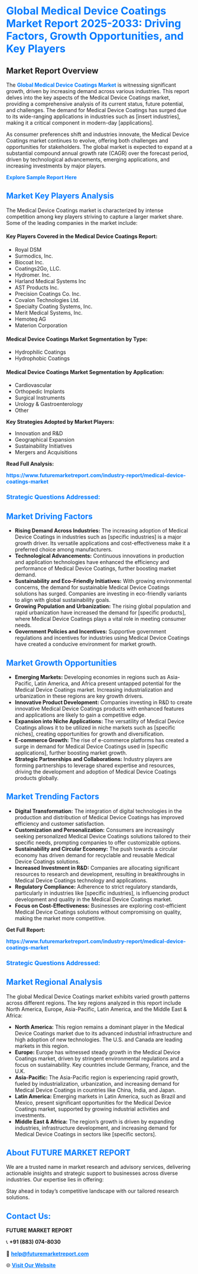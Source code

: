 <h1 style="color: #007BFF;">Global Medical Device Coatings Market Report 2025-2033: Driving Factors, Growth Opportunities, and Key Players</h1>

<section id="overview">
<h2>Market Report Overview</h2>
<p>The <a href="https://www.futuremarketreport.com/industry-report/medical-device-coatings-market" style="color: #007BFF; text-decoration: none;"><strong>Global Medical Device Coatings Market</strong></a> is witnessing significant growth, driven by increasing demand across various industries. This report delves into the key aspects of the Medical Device Coatings market, providing a comprehensive analysis of its current status, future potential, and challenges. The demand for Medical Device Coatings has surged due to its wide-ranging applications in industries such as [insert industries], making it a critical component in modern-day [applications].</p>
<p>As consumer preferences shift and industries innovate, the Medical Device Coatings market continues to evolve, offering both challenges and opportunities for stakeholders. The global market is expected to expand at a substantial compound annual growth rate (CAGR) over the forecast period, driven by technological advancements, emerging applications, and increasing investments by major players.</p>
</section>

<section id="overview">
<p><a href="https://www.futuremarketreport.com/request-sample/reportId=87147" style="color: #007BFF; text-decoration: none;"><strong>Explore Sample Report Here</strong></a></p>
</section>

<section id="key-players">
<h2 style="color: #007BFF;">Market Key Players Analysis</h2>
<p>The Medical Device Coatings market is characterized by intense competition among key players striving to capture a larger market share. Some of the leading companies in the market include:</p>
<h4>Key Players Covered in the Medical Device Coatings Report:</h4>
<ul><li>Royal DSM</li><li>Surmodics, Inc.</li><li>Biocoat Inc.</li><li>Coatings2Go, LLC.</li><li>Hydromer. Inc.</li><li>Harland Medical Systems Inc</li><li>AST Products Inc.</li><li>Precision Coatings Co. Inc.</li><li>Covalon Technologies Ltd.</li><li>Specialty Coating Systems, Inc.</li><li>Merit Medical Systems, Inc.</li><li>Hemoteq AG</li><li>Materion Corporation</li></ul>
<h4>Medical Device Coatings Market Segmentation by Type:</h4>
<ul><li>Hydrophilic Coatings</li><li>Hydrophobic Coatings</li></ul>

<h4>Medical Device Coatings Market Segmentation by Application:</h4>
<ul><li>Cardiovascular</li><li>Orthopedic Implants</li><li>Surgical Instruments</li><li>Urology &amp; Gastroenterology</li><li>Other</li></ul>
<p><strong>Key Strategies Adopted by Market Players:</strong></p>
<ul>
<li>Innovation and R&D</li>
<li>Geographical Expansion</li>
<li>Sustainability Initiatives</li>
<li>Mergers and Acquisitions</li>
</ul>
</section>

<section>
<p><strong>Read Full Analysis: </strong></p><a href="https://www.futuremarketreport.com/industry-report/medical-device-coatings-market" style="color: #007BFF; text-decoration: none;"><strong>https://www.futuremarketreport.com/industry-report/medical-device-coatings-market</strong></a>
<h3 style="color: #007BFF;">Strategic Questions Addressed:</h3>
</section>

<section id="driving-factors">
<h2 style="color: #007BFF;">Market Driving Factors</h2>
<ul>
<li><strong>Rising Demand Across Industries:</strong> The increasing adoption of Medical Device Coatings in industries such as [specific industries] is a major growth driver. Its versatile applications and cost-effectiveness make it a preferred choice among manufacturers.</li>
<li><strong>Technological Advancements:</strong> Continuous innovations in production and application technologies have enhanced the efficiency and performance of Medical Device Coatings, further boosting market demand.</li>
<li><strong>Sustainability and Eco-Friendly Initiatives:</strong> With growing environmental concerns, the demand for sustainable Medical Device Coatings solutions has surged. Companies are investing in eco-friendly variants to align with global sustainability goals.</li>
<li><strong>Growing Population and Urbanization:</strong> The rising global population and rapid urbanization have increased the demand for [specific products], where Medical Device Coatings plays a vital role in meeting consumer needs.</li>
<li><strong>Government Policies and Incentives:</strong> Supportive government regulations and incentives for industries using Medical Device Coatings have created a conducive environment for market growth.</li>
</ul>
</section>

<section id="growth-opportunities">
<h2 style="color: #007BFF;">Market Growth Opportunities</h2>
<ul>
<li><strong>Emerging Markets:</strong> Developing economies in regions such as Asia-Pacific, Latin America, and Africa present untapped potential for the Medical Device Coatings market. Increasing industrialization and urbanization in these regions are key growth drivers.</li>
<li><strong>Innovative Product Development:</strong> Companies investing in R&D to create innovative Medical Device Coatings products with enhanced features and applications are likely to gain a competitive edge.</li>
<li><strong>Expansion into Niche Applications:</strong> The versatility of Medical Device Coatings allows it to be utilized in niche markets such as [specific niches], creating opportunities for growth and diversification.</li>
<li><strong>E-commerce Growth:</strong> The rise of e-commerce platforms has created a surge in demand for Medical Device Coatings used in [specific applications], further boosting market growth.</li>
<li><strong>Strategic Partnerships and Collaborations:</strong> Industry players are forming partnerships to leverage shared expertise and resources, driving the development and adoption of Medical Device Coatings products globally.</li>
</ul>
</section>

<section id="trending-factors">
<h2 style="color: #007BFF;">Market Trending Factors</h2>
<ul>
<li><strong>Digital Transformation:</strong> The integration of digital technologies in the production and distribution of Medical Device Coatings has improved efficiency and customer satisfaction.</li>
<li><strong>Customization and Personalization:</strong> Consumers are increasingly seeking personalized Medical Device Coatings solutions tailored to their specific needs, prompting companies to offer customizable options.</li>
<li><strong>Sustainability and Circular Economy:</strong> The push towards a circular economy has driven demand for recyclable and reusable Medical Device Coatings solutions.</li>
<li><strong>Increased Investment in R&D:</strong> Companies are allocating significant resources to research and development, resulting in breakthroughs in Medical Device Coatings technology and applications.</li>
<li><strong>Regulatory Compliance:</strong> Adherence to strict regulatory standards, particularly in industries like [specific industries], is influencing product development and quality in the Medical Device Coatings market.</li>
<li><strong>Focus on Cost-Effectiveness:</strong> Businesses are exploring cost-efficient Medical Device Coatings solutions without compromising on quality, making the market more competitive.</li>
</ul>
</section>

<section>
<p><strong>Get Full Report: </strong></p><a href="https://www.futuremarketreport.com/industry-report/medical-device-coatings-market" style="color: #007BFF; text-decoration: none;"><strong>https://www.futuremarketreport.com/industry-report/medical-device-coatings-market</strong></a>
<h3 style="color: #007BFF;">Strategic Questions Addressed:</h3>
</section>


<section id="regional-analysis">
<h2 style="color: #007BFF;">Market Regional Analysis</h2>
<p>The global Medical Device Coatings market exhibits varied growth patterns across different regions. The key regions analyzed in this report include North America, Europe, Asia-Pacific, Latin America, and the Middle East & Africa:</p>
<ul>
<li><strong>North America:</strong> This region remains a dominant player in the Medical Device Coatings market due to its advanced industrial infrastructure and high adoption of new technologies. The U.S. and Canada are leading markets in this region.</li>
<li><strong>Europe:</strong> Europe has witnessed steady growth in the Medical Device Coatings market, driven by stringent environmental regulations and a focus on sustainability. Key countries include Germany, France, and the U.K.</li>
<li><strong>Asia-Pacific:</strong> The Asia-Pacific region is experiencing rapid growth, fueled by industrialization, urbanization, and increasing demand for Medical Device Coatings in countries like China, India, and Japan.</li>
<li><strong>Latin America:</strong> Emerging markets in Latin America, such as Brazil and Mexico, present significant opportunities for the Medical Device Coatings market, supported by growing industrial activities and investments.</li>
<li><strong>Middle East & Africa:</strong> The region’s growth is driven by expanding industries, infrastructure development, and increasing demand for Medical Device Coatings in sectors like [specific sectors].</li>
</ul>
</section>

<footer>
<h2 style="color: #007BFF;">About FUTURE MARKET REPORT</h2>
<p>We are a trusted name in market research and advisory services, delivering actionable insights and strategic support to businesses across diverse industries. Our expertise lies in offering:</p>

<p>Stay ahead in today’s competitive landscape with our tailored research solutions.</p>

<h2 style="color: #007BFF;">Contact Us:</h2>
<p><strong>FUTURE MARKET REPORT</strong></p>
<p>📞 <strong>+91 (883) 074-8030</strong></p>
<p>📧 <strong><a href="mailto:help@futuremarketreport.com" style="color: #007BFF;">help@futuremarketreport.com</a></strong></p>
<p>🌐 <strong><a href="https://www.futuremarketreport.com/" style="color: #007BFF;">Visit Our Website</a></strong></p>
</footer>